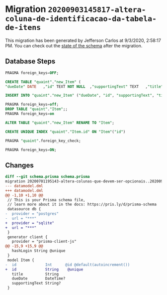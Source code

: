 # Migration `20200903145817-altera-coluna-de-identificacao-da-tabela-de-itens`

This migration has been generated by Jefferson Carlos at 9/3/2020, 2:58:17 PM.
You can check out the [state of the schema](./schema.prisma) after the migration.

## Database Steps

```sql
PRAGMA foreign_keys=OFF;

CREATE TABLE "quaint"."new_Item" (
"dueDate" DATE   ,"id" TEXT NOT NULL  ,"supportingText" TEXT   ,"title" TEXT NOT NULL  )

INSERT INTO "quaint"."new_Item" ("dueDate", "id", "supportingText", "title") SELECT "dueDate", "id", "supportingText", "title" FROM "quaint"."Item"

PRAGMA foreign_keys=off;
DROP TABLE "quaint"."Item";;
PRAGMA foreign_keys=on

ALTER TABLE "quaint"."new_Item" RENAME TO "Item";

CREATE UNIQUE INDEX "quaint"."Item.id" ON "Item"("id")

PRAGMA "quaint".foreign_key_check;

PRAGMA foreign_keys=ON;
```

## Changes

```diff
diff --git schema.prisma schema.prisma
migration 20200701195143-altera-colunas-que-devem-ser-opcionais..20200903145817-altera-coluna-de-identificacao-da-tabela-de-itens
--- datamodel.dml
+++ datamodel.dml
@@ -1,10 +1,10 @@
 // This is your Prisma schema file,
 // learn more about it in the docs: https://pris.ly/d/prisma-schema
 datasource db {
-  provider = "postgres"
-  url = "***"
+  provider = "sqlite"
+  url = "***"
 }
 generator client {
   provider = "prisma-client-js"
@@ -15,9 +15,9 @@
   hashLogin String @unique
 }
 model Item {
-  id             Int      @id @default(autoincrement())
+  id             String    @unique
   title          String
   dueDate        DateTime?
   supportingText String?
 }
```


